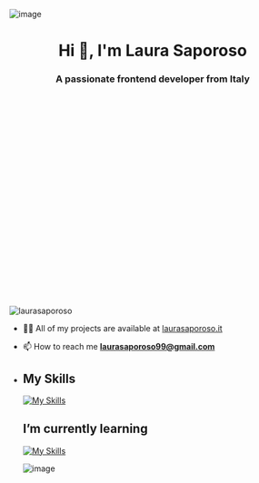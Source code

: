 ![image](https://drive.google.com/uc?export=view&id=1XgDT1c06r5zvISHUEm11GPAQGPv-DbZ4)

<h1 align="center">Hi 👋, I'm Laura Saporoso</h1>
<h3 align="center">A passionate frontend developer from Italy</h3>
<div  style="margin-bottom:390px;">
 
<!--<img align="right"  alt="Coding" width="400" src="https://drive.google.com/uc?export=view&id=1OovezCfXMBcG5ueIlu1yPhTpupadg8WI">-->
 </div>

<p align="left"> <img src="https://komarev.com/ghpvc/?username=laurasaporoso&label=Profile%20views&color=0e75b6&style=flat" alt="laurasaporoso" /> </p>

- 👨‍💻 All of my projects are available at [laurasaporoso.it](https://laurasaporoso.it/)

- 📫 How to reach me **laurasaporoso99@gmail.com** 
- <!--nope
- <p align="left">💻 Follow me on <a href="https://www.facebook.com/laura.saporoso/"><img align="center" src="https://raw.githubusercontent.com/rahuldkjain/github-profile-readme-generator/master/src/images/icons/Social/facebook.svg" alt="laura saporoso" height="30" width="40" /></a><a href="https://instagram.com/laura_saporoso" ><img align="center" src="https://raw.githubusercontent.com/rahuldkjain/github-profile-readme-generator/master/src/images/icons/Social/instagram.svg" alt="laura_saporoso" height="30" width="40" /></a><a href="https://www.linkedin.com/in/laura-saporoso-a558a2167/"><img align="center" src="https://raw.githubusercontent.com/rahuldkjain/github-profile-readme-generator/master/src/images/icons/Social/linked-in-alt.svg" alt="laura saporoso" height="30" width="40" /></a>
</p>-->

<!--nope<h3 align="left">My Skills</h3>-->
## My Skills
[![My Skills](https://skillicons.dev/icons?i=html,css,sass,tailwind,wordpress,vscode,figma)](https://skillicons.dev)
<!-- other way ## My Skills
<p align="left"><a href="https://www.w3schools.com/css/" " rel="noreferrer"> <img src="https://raw.githubusercontent.com/devicons/devicon/master/icons/css3/css3-original-wordmark.svg" alt="css3" width="40" height="40"/> </a> <a href="https://www.figma.com/" target="_blank" rel="noreferrer"> <img src="https://www.vectorlogo.zone/logos/figma/figma-icon.svg" alt="figma" width="40" height="40"/> </a> <a href="https://www.w3.org/html/" target="_blank" rel="noreferrer"> <img src="https://raw.githubusercontent.com/devicons/devicon/master/icons/html5/html5-original-wordmark.svg" alt="html5" width="40" height="40"/> </a>  <a href="https://sass-lang.com" target="_blank" rel="noreferrer"> <img src="https://raw.githubusercontent.com/devicons/devicon/master/icons/sass/sass-original.svg" alt="sass" width="40" height="40"/> </a> <a href="https://www.sketch.com/" target="_blank" rel="noreferrer"> <img src="https://www.vectorlogo.zone/logos/sketchapp/sketchapp-icon.svg" alt="sketch" width="40" height="40"/> </a> <a href="https://tailwindcss.com/" target="_blank" rel="noreferrer"> <img src="https://www.vectorlogo.zone/logos/tailwindcss/tailwindcss-icon.svg" alt="tailwind" width="40" height="40"/> </a> </p> -->

<!--nope<h3 align="left">I’m currently learning</h3>-->
## I’m currently learning
[![My Skills](https://skillicons.dev/icons?i=js,c)](https://skillicons.dev)
<!-- other way## I’m currently learning
<p align="left"> <a href="https://www.cprogramming.com/" target="_blank" rel="noreferrer"> <img src="https://raw.githubusercontent.com/devicons/devicon/master/icons/c/c-original.svg" alt="c" width="40" height="40"/> </a>  <a href="https://developer.mozilla.org/en-US/docs/Web/JavaScript" target="_blank" rel="noreferrer"> <img src="https://raw.githubusercontent.com/devicons/devicon/master/icons/javascript/javascript-original.svg" alt="javascript" width="40" height="40"/> </a></p> -->


<!--<p><img align="left" src="https://github-readme-stats.vercel.app/api/top-langs?username=laurasaporoso&show_icons=true&locale=en&layout=compact" alt="laurasaporoso" /></p>-->
<!--if i need a line space <br>

## -->


![image](https://drive.google.com/uc?export=view&id=1FYzLqJp8ORsgVtxmovRq34WUreLoq-PE)
